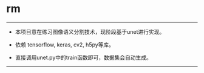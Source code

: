 # rm

---

* 本项目意在练习图像语义分割技术，现阶段基于unet进行实现。

* 依赖 tensorflow, keras, cv2, h5py等库。

* 直接调用unet.py中的train函数即可，数据集会自动生成。

---
